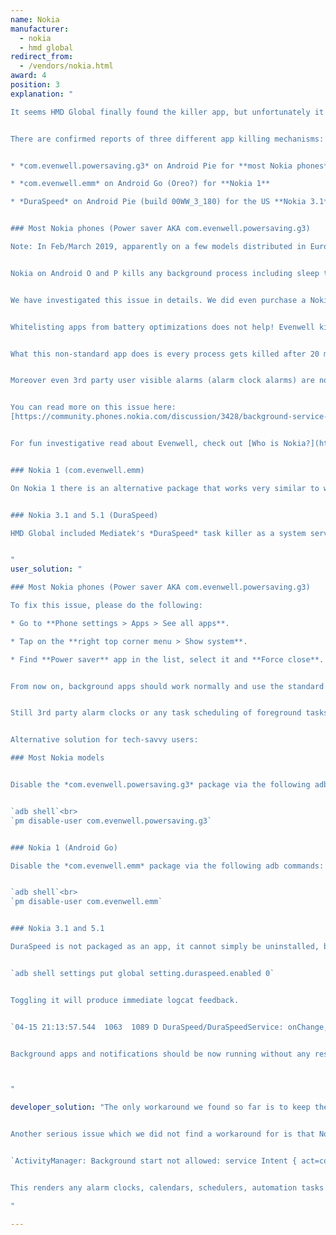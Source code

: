 ```yaml
---
name: Nokia
manufacturer:
  - nokia
  - hmd global
redirect_from:
  - /vendors/nokia.html
award: 4
position: 3
explanation: "

It seems HMD Global finally found the killer app, but unfortunately it is killing other apps!


There are confirmed reports of three different app killing mechanisms:


* *com.evenwell.powersaving.g3* on Android Pie for **most Nokia phones**

* *com.evenwell.emm* on Android Go (Oreo?) for **Nokia 1**

* *DuraSpeed* on Android Pie (build 00WW_3_180) for the US **Nokia 3.1** (TA-1049, TA-1063) and **Nokia 5.1**


### Most Nokia phones (Power saver AKA com.evenwell.powersaving.g3)

Note: In Feb/March 2019, apparently on a few models distributed in Europe and US, the Evenwell Power Saver has been reworked to not kill the apps as aggressively, which largely resolves all issues for those models.


Nokia on Android O and P kills any background process including sleep tracking (or any other sport tracking) after 20 minutes if the screen is off. Also when killed all alarms are stopped which renders for example any alarm clock apps useless.


We have investigated this issue in details. We did even purchase a Nokia 6.1 to be able to reproduce the issue. The problem only occurs on Nokia devices with Android Pie. Nokia started to bundle a toxic app (package: com.evenwell.powersaving.g3 or com.evenwell.emm, name: Power saver) with their devices by some 3rd party company Evenwell. This app kills apps in the most brutal way we have seen so far among Android vendors.


Whitelisting apps from battery optimizations does not help! Evenwell kills even whitelisted apps.


What this non-standard app does is every process gets killed after 20 minutes regardless it is actually supposed to be running and doing a useful job for the user. Also alarms are not triggered. The aim is apparently to save your battery by rendering tracking apps and other apps that use background processing useless.


Moreover even 3rd party user visible alarms (alarm clock alarms) are not triggering properly on Nokia as foreground services cannot be started from background on Nokia. This is a serious issue unparalleled to any other vendor. We did not yet find a workaround for this :(. 3rd party alarms clock / calendars etc... won't be realiable on Nokia.


You can read more on this issue here:
[https://community.phones.nokia.com/discussion/3428/background-service-killed-even-when-whitelisted](https://community.phones.nokia.com/discussion/3428/background-service-killed-even-when-whitelisted)


For fun investigative read about Evenwell, check out [Who is Nokia?](https://medium.com/@roundedeverett/who-is-nokia-cb24ecbc52a9)


### Nokia 1 (com.evenwell.emm)

On Nokia 1 there is an alternative package that works very similar to what the com.evenwell.powersaving.g3 package is doing on the higher end models.


### Nokia 3.1 and 5.1 (DuraSpeed)

HMD Global included Mediatek's *DuraSpeed* task killer as a system service. Since DuraSpeed is not packaged as an app, it cannot simply be uninstalled, but it does have a secret settings switch that will enable or disable the service.


"
user_solution: "

### Most Nokia phones (Power saver AKA com.evenwell.powersaving.g3)

To fix this issue, please do the following:

* Go to **Phone settings > Apps > See all apps**.

* Tap on the **right top corner menu > Show system**.

* Find **Power saver** app in the list, select it and **Force close**. It will remain stopped for a while, but will restart itself eventually.


From now on, background apps should work normally and use the standard Android battery optimizations.


Still 3rd party alarm clocks or any task scheduling of foreground tasks at a particular time won't work. ~~We do not have any solution for this at the moment~~ UPDATE: in our preliminary tests it seems that force stopping or uninstalling the **Power saver** app also fixes alarms and starting of foreground services, until the Power saver restarts.


Alternative solution for tech-savvy users:

### Most Nokia models


Disable the *com.evenwell.powersaving.g3* package via the following adb commands:


`adb shell`<br>
`pm disable-user com.evenwell.powersaving.g3`


### Nokia 1 (Android Go)

Disable the *com.evenwell.emm* package via the following adb commands:


`adb shell`<br>
`pm disable-user com.evenwell.emm`


### Nokia 3.1 and 5.1

DuraSpeed is not packaged as an app, it cannot simply be uninstalled, but it does have a secret settings switch that will enable or disable the service. The flag is not exposed in the Settings app; it can only be manipulated through adb.


`adb shell settings put global setting.duraspeed.enabled 0`


Toggling it will produce immediate logcat feedback.


`04-15 21:13:57.544  1063  1089 D DuraSpeed/DuraSpeedService: onChange, checked: false`


Background apps and notifications should be now running without any restrictions - even after a factory reset and enabling all of HMD's evenwell apps (including com.evenwell.powersaving.g3).



"

developer_solution: "The only workaround we found so far is to keep the screen on all time your process runs. Yes, this is very battery consuming. As usually, vendors trying to safe your battery cause much bigger battery drain on this kind of workarounds. An alternative to this is to turn the screen on only less than every 20 minutes.


Another serious issue which we did not find a workaround for is that Nokia does not allow to start service using `startForegroundService()` when the process is not on background. We cannot reproduce it in few minutes after the process gets to background, but after ~hours there is the following message in the log:


`ActivityManager: Background start not allowed: service Intent { act=com.myapp.ALARM_ALERT flg=0x4 pkg=com.myapp (has extras) } to com.myapp/.MyService from pid=-1 uid=666 pkg=com.myapp startFg?=true`


This renders any alarm clocks, calendars, schedulers, automation tasks or any other processing at specified time useless.

"

---
```

